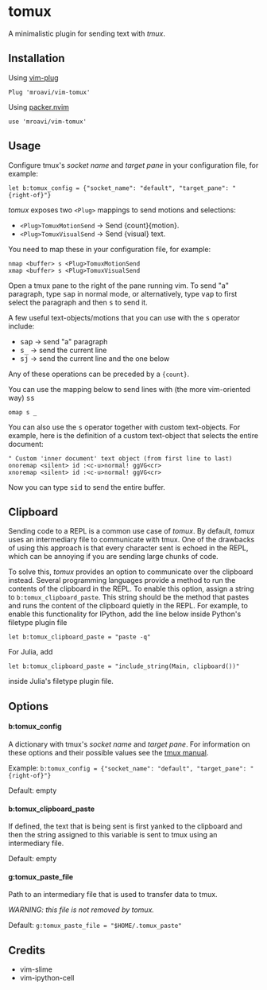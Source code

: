 tomux
=====

A minimalistic plugin for sending text with *tmux*.

Installation
------------

Using [vim-plug](https://github.com/junegunn/vim-plug)

```vim
Plug 'mroavi/vim-tomux'
```


Using [packer.nvim](https://github.com/wbthomason/packer.nvim)

```vim
use 'mroavi/vim-tomux'
```

Usage
-----

Configure tmux's *socket name* and *target pane* in your configuration file, for
example:

```vim
let b:tomux_config = {"socket_name": "default", "target_pane": "{right-of}"}
```

*tomux* exposes two `<Plug>` mappings to send motions and selections:

- `<Plug>TomuxMotionSend` → Send {count}{motion}.
- `<Plug>TomuxVisualSend` → Send {visual} text.

You need to map these in your configuration file, for example:

```vim
nmap <buffer> s <Plug>TomuxMotionSend
xmap <buffer> s <Plug>TomuxVisualSend
```

Open a tmux pane to the right of the pane running vim. To send "a" paragraph,
type <kbd>s</kbd><kbd>a</kbd><kbd>p</kbd> in normal mode, or alternatively,
type <kbd>v</kbd><kbd>a</kbd><kbd>p</kbd> to first select the paragraph and
then <kbd>s</kbd> to send it.

A few useful text-objects/motions that you can use with the <kbd>s</kbd>
operator include:

- <kbd>s</kbd><kbd>a</kbd><kbd>p</kbd> → send "a" paragraph
- <kbd>s</kbd><kbd>_</kbd> → send the current line
- <kbd>s</kbd><kbd>j</kbd> → send the current line and the one below

Any of these operations can be preceded by a `{count}`.

You can use the mapping below to send lines with (the more vim-oriented way)
<kbd>s</kbd><kbd>s</kbd> 

```vim
omap s _
```

You can also use the <kbd>s</kbd> operator together with custom text-objects.
For example, here is the definition of a custom text-object that selects the
entire document:

```vim
" Custom 'inner document' text object (from first line to last)
onoremap <silent> id :<c-u>normal! ggVG<cr>
xnoremap <silent> id :<c-u>normal! ggVG<cr>
```

Now you can type <kbd>s</kbd><kbd>i</kbd><kbd>d</kbd> to send the entire
buffer.

Clipboard
---------

Sending code to a REPL is a common use case of *tomux*. By default, *tomux*
uses an intermediary file to communicate with tmux. One of the drawbacks of
using this approach is that every character sent is echoed in the REPL, which
can be annoying if you are sending large chunks of code.

To solve this, *tomux* provides an option to communicate over the clipboard
instead. Several programming languages provide a method to run the contents of
the clipboard in the REPL. To enable this option, assign a string to
`b:tomux_clipboard_paste`. This string should be the method that pastes and
runs the content of the clipboard quietly in the REPL. For example, to enable
this functionality for IPython, add the line below inside Python's filetype
plugin file
```vim
let b:tomux_clipboard_paste = "paste -q"
```
For Julia, add
```vim
let b:tomux_clipboard_paste = "include_string(Main, clipboard())"
```
inside Julia's filetype plugin file.

Options
-------

#### b:tomux_config

A dictionary with tmux's *socket name* and *target pane*. For information on
these options and their possible values see the [tmux
manual](http://man.openbsd.org/OpenBSD-current/man1/tmux.1#_last__2).

Example: `b:tomux_config = {"socket_name": "default", "target_pane": "{right-of}"}`

Default: empty

#### b:tomux_clipboard_paste

If defined, the text that is being sent is first yanked to the clipboard
and then the string assigned to this variable is sent to tmux using an
intermediary file.

Default: empty

#### g:tomux_paste_file

Path to an intermediary file that is used to transfer data to tmux. 

*WARNING: this file is not removed by tomux.*

Default: `g:tomux_paste_file = "$HOME/.tomux_paste"`
 
Credits
-------

- vim-slime
- vim-ipython-cell

